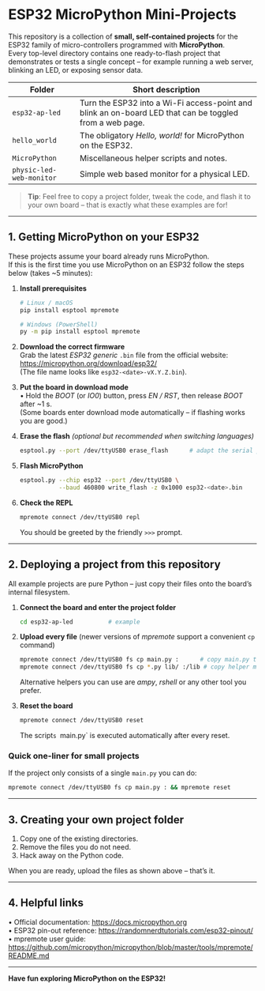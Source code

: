 # ESP32 MicroPython Mini-Projects

This repository is a collection of **small, self-contained projects** for the ESP32 family of micro-controllers programmed with **MicroPython**.  
Every top-level directory contains one ready-to-flash project that demonstrates or tests a single concept – for example running a web server, blinking an LED, or exposing sensor data.

| Folder | Short description |
| ------ | ----------------- |
| `esp32-ap-led` | Turn the ESP32 into a Wi-Fi access-point and blink an on-board LED that can be toggled from a web page. |
| `hello_world` | The obligatory *Hello, world!* for MicroPython on the ESP32. |
| `MicroPython` | Miscellaneous helper scripts and notes. |
| `physic-led-web-monitor` | Simple web based monitor for a physical LED. |

> **Tip**: Feel free to copy a project folder, tweak the code, and flash it to your own board – that is exactly what these examples are for!

---

## 1. Getting MicroPython on your ESP32

These projects assume your board already runs MicroPython.  
If this is the first time you use MicroPython on an ESP32 follow the steps below (takes ~5 minutes):

1. **Install prerequisites**
   ```bash
   # Linux / macOS
   pip install esptool mpremote

   # Windows (PowerShell)
   py -m pip install esptool mpremote
   ```

2. **Download the correct firmware**  
   Grab the latest *ESP32 generic* `.bin` file from the official website:  
   https://micropython.org/download/esp32/  
   (The file name looks like `esp32-<date>-vX.Y.Z.bin`).

3. **Put the board in download mode**  
   • Hold the *BOOT* (or *IO0*) button, press *EN / RST*, then release *BOOT* after ~1 s.  
   (Some boards enter download mode automatically – if flashing works you are good.)

4. **Erase the flash** *(optional but recommended when switching languages)*  
   ```bash
   esptool.py --port /dev/ttyUSB0 erase_flash      # adapt the serial port
   ```

5. **Flash MicroPython**
   ```bash
   esptool.py --chip esp32 --port /dev/ttyUSB0 \
              --baud 460800 write_flash -z 0x1000 esp32-<date>.bin
   ```

6. **Check the REPL**  
   ```bash
   mpremote connect /dev/ttyUSB0 repl
   ```
   You should be greeted by the friendly `>>>` prompt.

---

## 2. Deploying a project from this repository

All example projects are pure Python – just copy their files onto the board’s internal filesystem.

1. **Connect the board and enter the project folder**
   ```bash
   cd esp32-ap-led          # example
   ```

2. **Upload every file** (newer versions of *mpremote* support a convenient `cp` command)
   ```bash
   mpremote connect /dev/ttyUSB0 fs cp main.py :      # copy main.py to /
   mpremote connect /dev/ttyUSB0 fs cp *.py lib/ :/lib # copy helper modules
   ```
   Alternative helpers you can use are *ampy*, *rshell* or any other tool you prefer.

3. **Reset the board**
   ```bash
   mpremote connect /dev/ttyUSB0 reset
   ```
   The script`s `main.py` is executed automatically after every reset.

### Quick one-liner for small projects

If the project only consists of a single `main.py` you can do:

```bash
mpremote connect /dev/ttyUSB0 fs cp main.py : && mpremote reset
```

---

## 3. Creating your own project folder

1. Copy one of the existing directories.
2. Remove the files you do not need.
3. Hack away on the Python code.

When you are ready, upload the files as shown above – that’s it.

---

## 4. Helpful links

• Official documentation: https://docs.micropython.org  
• ESP32 pin-out reference: https://randomnerdtutorials.com/esp32-pinout/  
• mpremote user guide: https://github.com/micropython/micropython/blob/master/tools/mpremote/README.md

---

**Have fun exploring MicroPython on the ESP32!**

